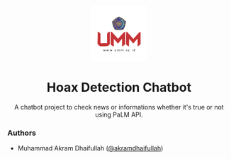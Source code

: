 <p align="center"><a href="https://github.com/akramdhaifullah/hoax-detection-lm" target="_blank"><img src="images/umm.png" width="25%"></a></p>
<h1 align="center">Hoax Detection Chatbot</h1>
<p align="center">A chatbot project to check news or informations whether it's true or not using PaLM API.</p>

### Authors
- Muhammad Akram Dhaifullah ([@akramdhaifullah](https://www.github.com/akramdhaifullah))